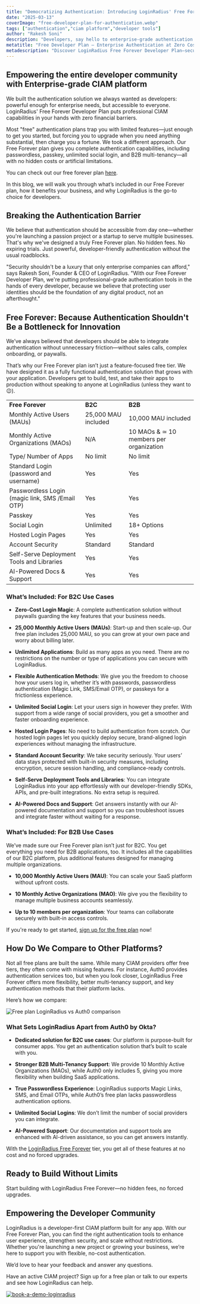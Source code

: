 ```yaml
---
title: "Democratizing Authentication: Introducing LoginRadius' Free Forever Developer Plan"
date: "2025-03-13"
coverImage: "free-developer-plan-for-authentication.webp"
tags: ["authentication","ciam platform","developer tools"]
author: "Rakesh Soni"
description: "Developers, say hello to enterprise-grade authentication at zero cost! The LoginRadius Free Forever Developer Plan empowers you with passwordless authentication, passkeys, and unlimited social logins—all with no hidden fees or forced upgrades. Build secure apps without worrying about authentication costs."
metatitle: "Free Developer Plan – Enterprise Authentication at Zero Cost"
metadescription: "Discover LoginRadius Free Forever Developer Plan—secure authentication with passwordless, passkeys & unlimited social logins. No hidden fees, no forced upgrades."
---
```


## Empowering the entire developer community with Enterprise-grade CIAM platform

We built the authentication solution we always wanted as developers: powerful enough for enterprise needs, but accessible to everyone. LoginRadius' Free Forever Developer Plan puts professional CIAM capabilities in your hands with zero financial barriers.

Most "free" authentication plans trap you with limited features—just enough to get you started, but forcing you to upgrade when you need anything substantial, then charge you a fortune. We took a different approach. Our Free Forever plan gives you complete authentication capabilities, including passwordless, passkey, unlimited social login, and B2B multi-tenancy—all with no hidden costs or artificial limitations.

You can check out our free forever plan [here](https://www.loginradius.com/pricing). 

In this blog, we will walk you through what’s included in our Free Forever plan, how it benefits your business, and why LoginRadius is the go-to choice for developers.

## Breaking the Authentication Barrier

We believe that authentication should be accessible from day one—whether you're launching a passion project or a startup to serve multiple businesses. That's why we've designed a truly Free Forever plan. No hidden fees. No expiring trials. Just powerful, developer-friendly authentication without the usual roadblocks.

"Security shouldn't be a luxury that only enterprise companies can afford," says Rakesh Soni, Founder & CEO of LoginRadius. "With our Free Forever Developer Plan, we're putting professional-grade authentication tools in the hands of every developer, because we believe that protecting user identities should be the foundation of any digital product, not an afterthought."

## Free Forever: Because Authentication Shouldn't Be a Bottleneck for Innovation

We’ve always believed that developers should be able to integrate authentication without unnecessary friction—without sales calls, complex onboarding, or paywalls.

That’s why our Free Forever plan isn’t just a feature-focused free tier. We have designed it as a fully functional authentication solution that grows with your application. Developers get to build, test, and take their apps to production without speaking to anyone at LoginRadius (unless they want to 😉).

<table>
  <tr>
   <td><strong>Free Forever</strong>
   </td>
   <td><strong>B2C </strong>
   </td>
   <td><strong>B2B </strong>
   </td>
  </tr>
  <tr>
   <td>Monthly Active Users (MAUs)
   </td>
   <td>25,000 MAU included
   </td>
   <td>10,000 MAU included
   </td>
  </tr>
  <tr>
   <td>Monthly Active Organizations  (MAOs)
   </td>
   <td>N/A
   </td>
   <td>10 MAOs & ≃ 10 members per organization
   </td>
  </tr>
  <tr>
   <td>Type/ Number of Apps
   </td>
   <td>No limit 
   </td>
   <td>No limit 
   </td>
  </tr>
  <tr>
   <td>Standard Login (password and username)
   </td>
   <td>Yes
   </td>
   <td>Yes
   </td>
  </tr>
  <tr>
   <td>Passwordless Login (magic link, SMS /Email OTP)
   </td>
   <td>Yes
   </td>
   <td>Yes
   </td>
  </tr>
  <tr>
   <td>Passkey
   </td>
   <td>Yes
   </td>
   <td>Yes
   </td>
  </tr>
  <tr>
   <td>Social Login
   </td>
   <td>Unlimited 
   </td>
   <td>18+ Options
   </td>
  </tr>
  <tr>
   <td>Hosted Login Pages
   </td>
   <td>Yes
   </td>
   <td>Yes
   </td>
  </tr>
  <tr>
   <td>Account Security
   </td>
   <td>Standard 
   </td>
   <td>Standard 
   </td>
  </tr>
  <tr>
   <td>Self-Serve Deployment Tools and Libraries
   </td>
   <td>Yes
   </td>
   <td>Yes
   </td>
  </tr>
  <tr>
   <td>AI-Powered Docs & Support
   </td>
   <td>Yes
   </td>
   <td>Yes
   </td>
  </tr>
</table>

### What’s Included: For B2C Use Cases

* **Zero-Cost Login Magic**: A complete authentication solution without paywalls guarding the key features that your business needs.

* **25,000 Monthly Active Users (MAUs)**: Start-up and then scale-up. Our free plan includes 25,000 MAU, so you can grow at your own pace and worry about billing later.

* **Unlimited Applications**: Build as many apps as you need. There are no restrictions on the number or type of applications you can secure with LoginRadius.

* **Flexible Authentication Methods**: We give you the freedom to choose how your users log in, whether it’s with passwords, passwordless authentication (Magic Link, SMS/Email OTP), or passkeys for a frictionless experience.

* **Unlimited Social Login**: Let your users sign in however they prefer. With support from a wide range of social providers, you get a smoother and faster onboarding experience.

* **Hosted Login Pages**: No need to build authentication from scratch. Our hosted login pages let you quickly deploy secure, brand-aligned login experiences without managing the infrastructure.

* **Standard Account Security**: We take security seriously. Your users’ data stays protected with built-in security measures, including encryption, secure session handling, and compliance-ready controls.

* **Self-Serve Deployment Tools and Libraries**: You can integrate LoginRadius into your app effortlessly with our developer-friendly SDKs, APIs, and pre-built integrations. No extra setup is required.

* **AI-Powered Docs and Support**: Get answers instantly with our AI-powered documentation and support so you can troubleshoot issues and integrate faster without waiting for a response.

### What’s Included: For B2B Use Cases 

We’ve made sure our Free Forever plan isn’t just for B2C. You get everything you need for B2B applications, too. It includes all the capabilities of our B2C platform, plus additional features designed for managing multiple organizations.

* **10,000 Monthly Active Users (MAU)**: You can scale your SaaS platform without upfront costs.

* **10 Monthly Active Organizations (MAO)**: We give you the flexibility to manage multiple business accounts seamlessly.

* **Up to 10 members per organization**: Your teams can collaborate securely with built-in access controls.

If you're ready to get started, [sign up for the free plan](https://accounts.loginradius.com/auth.aspx?return_url=https://console.loginradius.com/login&action=register) now!

## How Do We Compare to Other Platforms?

Not all free plans are built the same. While many CIAM providers offer free tiers, they often come with missing features. For instance, Auth0 provides authentication services too, but when you look closer, LoginRadius Free Forever offers more flexibility, better multi-tenancy support, and key authentication methods that their platform lacks.

Here’s how we compare:

![Free plan LoginRadius vs Auth0 comparison](loginradius-vs-auth0.webp)

### What Sets LoginRadius Apart from Auth0 by Okta?

* **Dedicated solution for B2C use cases**: Our platform is purpose-built for consumer apps. You get an authentication solution that’s built to scale with you. 

* **Stronger B2B Multi-Tenancy Support**: We provide 10 Monthly Active Organizations (MAOs), while Auth0 only includes 5, giving you more flexibility when building SaaS applications.

* **True Passwordless Experience**: LoginRadius supports Magic Links, SMS, and Email OTPs, while Auth0’s free plan lacks passwordless authentication options.

* **Unlimited Social Logins**: We don’t limit the number of social providers you can integrate.

* **AI-Powered Support**: Our documentation and support tools are enhanced with AI-driven assistance, so you can get answers instantly.

With the [LoginRadius Free Forever](https://www.loginradius.com/pricing) tier, you get all of these features at no cost and no forced upgrades.

## Ready to Build Without Limits 

Start building with LoginRadius Free Forever—no hidden fees, no forced upgrades.

## Empowering the Developer Community 

LoginRadius is a developer-first CIAM platform built for any app. With our Free Forever Plan, you can find the right authentication tools to enhance user experience, strengthen security, and scale without restrictions. Whether you're launching a new project or growing your business, we’re here to support you with flexible, no-cost authentication.

We’d love to hear your feedback and answer any questions.

Have an active CIAM project? Sign up for a free plan or talk to our experts and see how LoginRadius can help. 


[![book-a-demo-loginradius](../../assets/book-a-demo-loginradius.png)](https://www.loginradius.com/book-a-demo/)